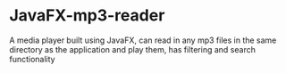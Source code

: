 # JavaFX-mp3-reader
A media player built using JavaFX, can read in any mp3 files in the same directory as the application and play them, has filtering and search functionality
